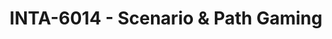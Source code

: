 ---
layout: course
title: INTA-6014 - Scenario & Path Gaming
aliases: 
course_id: INTA-6014
permalink: /INTA-6014/
avg_difficulty: 0
avg_rating: 0
avg_workload: 0
---